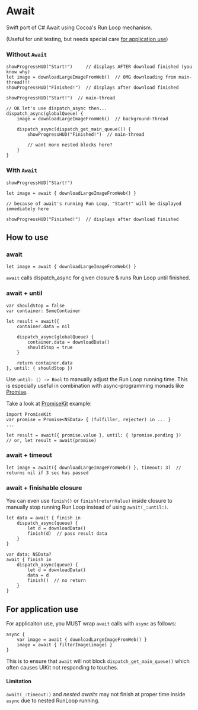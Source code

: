 Await
=====

Swift port of C# Await using Cocoa's Run Loop mechanism.

(Useful for unit testing, but needs special care [for application use](#for-application-use))


### Without `Await`

```
showProgressHUD("Start!")     // displays AFTER download finished (you know why)
let image = downloadLargeImageFromWeb()  // OMG downloading from main-thread!!!
showProgressHUD("Finished!")  // displays after download finished
```

```
showProgressHUD("Start!")  // main-thread

// OK let's use dispatch_async then...
dispatch_async(globalQueue) {
    image = downloadLargeImageFromWeb()  // background-thread
    
    dispatch_async(dispatch_get_main_queue()) {
        showProgressHUD("Finished!")  // main-thread
        
        // want more nested blocks here?
    }
}
```


### With `Await`

```
showProgressHUD("Start!")

let image = await { downloadLargeImageFromWeb() }

// because of await's running Run Loop, "Start!" will be displayed immediately here

showProgressHUD("Finished!")  // displays after download finished
```


How to use
----------

### await

```
let image = await { downloadLargeImageFromWeb() }
```

`await` calls dispatch_async for given closure & runs Run Loop until finished.

### await + until

```
var shouldStop = false
var container: SomeContainer

let result = await({
    container.data = nil
    
    dispatch_async(globalQueue) {
        container.data = downloadData()
        shouldStop = true
    }
    
    return container.data
}, until: { shouldStop })
```

Use `until: () -> Bool` to manually adjust the Run Loop running time.
This is especially useful in combination with async-programming monads like [Promise](http://promises-aplus.github.io/promises-spec/).

Take a look at [PromiseKit](https://github.com/mxcl/PromiseKit) example:

```
import PromiseKit
var promise = Promise<NSData> { (fulfiller, rejecter) in ... }
...

let result = await({ promise.value }, until: { !promise.pending })
// or, let result = await(promise)
```

### await + timeout

```
let image = await({ downloadLargeImageFromWeb() }, timeout: 3)  // returns nil if 3 sec has passed
```

### await + finishable closure

You can even use `finish()` or `finish(returnValue)` inside closure to manually stop running Run Loop instead of using `await(_:until:)`.

```
let data = await { finish in
    dispatch_async(queue) {
        let d = downloadData()
        finish(d)  // pass result data 
    }
}
```

```
var data: NSData?
await { finish in
    dispatch_async(queue) {
        let d = downloadData()
        data = d
        finish()  // no return
    }
}
```


<a name="for-application-use"></a>

For application use
-------------------

For applicaiton use, you MUST wrap `await` calls with `async` as follows:

```
async {
    var image = await { downloadLargeImageFromWeb() }
    image = await { filterImage(image) } 
}
```

This is to ensure that `await` will not block `dispatch_get_main_queue()`
which often causes UIKit not responding to touches.

#### Limitation

`await(_:timeout:)` and *nested awaits* may not finish at proper time inside `async` due to nested RunLoop running.
